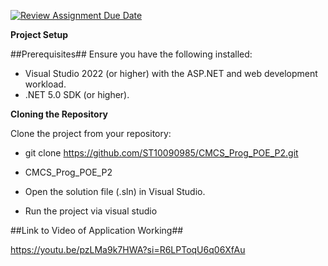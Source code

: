 [![Review Assignment Due Date](https://classroom.github.com/assets/deadline-readme-button-22041afd0340ce965d47ae6ef1cefeee28c7c493a6346c4f15d667ab976d596c.svg)](https://classroom.github.com/a/YPMNZovf)

**Project Setup**

##Prerequisites##
Ensure you have the following installed:

- Visual Studio 2022 (or higher) with the ASP.NET and web development workload.
- .NET 5.0 SDK (or higher).

**Cloning the Repository**

Clone the project from your repository:

- git clone https://github.com/ST10090985/CMCS_Prog_POE_P2.git
- CMCS_Prog_POE_P2

- Open the solution file (.sln) in Visual Studio.

- Run the project via visual studio

##Link to Video of Application Working##

https://youtu.be/pzLMa9k7HWA?si=R6LPToqU6q06XfAu

